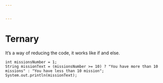```yaml
---


---
```


<h1 id="ternary">Ternary</h1>
<p>It’s a way of reducing the code, it works like if and else.</p>
<pre><code>int missionsNumber = 1;  
String missionText = (missionsNumber &gt;= 10) ? "You have more than 10 missions" : "You have less than 10 mission";  
System.out.println(missionText);
</code></pre>

